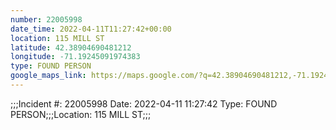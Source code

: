 ```yaml
---
number: 22005998
date_time: 2022-04-11T11:27:42+00:00
location: 115 MILL ST
latitude: 42.38904690481212
longitude: -71.19245091974383
type: FOUND PERSON
google_maps_link: https://maps.google.com/?q=42.38904690481212,-71.19245091974383
---
```


;;;Incident #: 22005998   Date: 2022-04-11 11:27:42   Type: FOUND PERSON;;;Location: 115 MILL ST;;;
